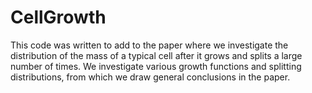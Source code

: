 # CellGrowth
This code was written to add to the paper where we investigate the distribution of the mass of a typical cell after it grows and splits a large number of times. We investigate various growth functions and splitting distributions, from which we draw general conclusions in the paper.
